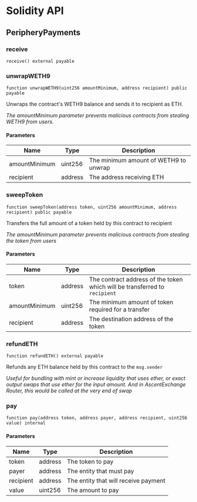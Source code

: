 # Solidity API

## PeripheryPayments

### receive

```solidity
receive() external payable
```

### unwrapWETH9

```solidity
function unwrapWETH9(uint256 amountMinimum, address recipient) public payable
```

Unwraps the contract's WETH9 balance and sends it to recipient as ETH.

_The amountMinimum parameter prevents malicious contracts from stealing WETH9 from users._

#### Parameters

| Name | Type | Description |
| ---- | ---- | ----------- |
| amountMinimum | uint256 | The minimum amount of WETH9 to unwrap |
| recipient | address | The address receiving ETH |

### sweepToken

```solidity
function sweepToken(address token, uint256 amountMinimum, address recipient) public payable
```

Transfers the full amount of a token held by this contract to recipient

_The amountMinimum parameter prevents malicious contracts from stealing the token from users_

#### Parameters

| Name | Type | Description |
| ---- | ---- | ----------- |
| token | address | The contract address of the token which will be transferred to `recipient` |
| amountMinimum | uint256 | The minimum amount of token required for a transfer |
| recipient | address | The destination address of the token |

### refundETH

```solidity
function refundETH() external payable
```

Refunds any ETH balance held by this contract to the `msg.sender`

_Useful for bundling with mint or increase liquidity that uses ether, or exact output swaps
that use ether for the input amount. And in AscentExchange Router, this would be called 
at the very end of swap_

### pay

```solidity
function pay(address token, address payer, address recipient, uint256 value) internal
```

#### Parameters

| Name | Type | Description |
| ---- | ---- | ----------- |
| token | address | The token to pay |
| payer | address | The entity that must pay |
| recipient | address | The entity that will receive payment |
| value | uint256 | The amount to pay |

